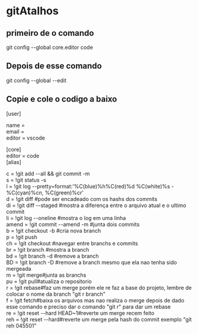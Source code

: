 # gitAtalhos

## primeiro de o comando

git config --global core.editor code

## Depois de esse comando

git config --global --edit

## Copie e cole o codigo a baixo

[user]  

name =  
email =  
editor = vscode  

[core]  
	editor = code  
[alias]  

c = !git add --all && git commit -m  
s = !git status -s  
l = !git log --pretty=format:'%C(blue)%h%C(red)%d %C(white)%s - %C(cyan)%cn, %C(green)%cr'  
d = !git diff #pode ser encadeado com os hashs dos commits  
di = !git diff --staged #mostra a diferença entre o arquivo atual e o ultimo commit  
li = !git log --oneline #mostra o log em uma linha  
amend = !git commit --amend -m #junta dois commits  
b = !git checkout -b #cria nova branch  
p = !git push  
ch = !git checkout #navegar entre branchs e commits  
br = !git branch #mostra a branch  
bd = !git branch -d #remove a branch  
BD = !git branch -D #remove a branch mesmo que ela nao tenha sido mergeada  
m = !git merge#junta as branchs  
pu = !git pull#atualiza o repositorio  
r = !git rebase#faz um merge porém ele re faz a base do projeto, lembre de colocar o nome da branch "git r branch"  
f = !git fetch#baixa os arquivos mas nao realiza o merge depois de dado esse comando e preciso dar o comando "git r" para dar um rebase  
re = !git reset --hard HEAD~1#reverte um merge recem feito  
reh = !git reset --hard#reverte um merge pela hash do commit exemplo "git reh 045501"  
